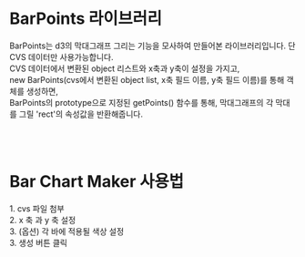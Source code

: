 <h1>BarPoints 라이브러리</h1>
<p>
BarPoints는 d3의 막대그래프 그리는 기능을 모사하여 만들어본 라이브러리입니다. 단 CVS 데이터만 사용가능합니다.<br/>
CVS 데이터에서 변환된 object 리스트와 x축과 y축이 설정을 가지고,<br/>
new BarPoints(cvs에서 변환된 object list, x축 필드 이름, y축 필드 이름)를 통해 객체를 생성하면, <br/>
BarPoints의 prototype으로 지정된 getPoints() 함수를 통해, 막대그래프의 각 막대를 그릴 'rect'의 속성값을 반환해줍니다.<br/>
</p>
<br/>
<br/>
<h1><b>Bar Chart Maker</b> 사용법</h1>
<p>
1. cvs 파일 첨부<br/>
2. x 축 과 y 축 설정<br/>
3. (옵션) 각 바에 적용될 색상 설정 <br/>
3. 생성 버튼 클릭
</p>
  
 
